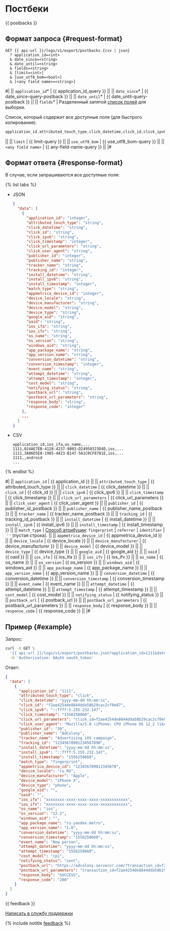 # Постбеки

{{ postbacks }}

## Формат запроса {#request-format}

```
GET {{ api-url }}/logs/v1/export/postbacks.{csv | json}
  ? application_id=<int>
  & date_since=<string>
  & date_until=<string>
  & fields=<string>
  & [limit=<int>]
  & [use_utf8_bom=<bool>]
  & [<any field name>=<string>]
```

#|
|| `application_id`* | {{ application_id_query }} ||
|| `date_since`* | {{ date_since-query-postback }} ||
|| `date_until`* | {{ date_until-query-postback }} ||
|| `fields`* | Разделенный запятой [список полей](../endpoints.md) для выборки.

Список, который содержит все доступные поля (для быстрого копирования):

```objectivec translate=no
application_id,attributed_touch_type,click_datetime,click_id,click_ipv6,click_timestamp,click_url_parameters,click_user_agent,publisher_id,publisher_name,tracker_name,tracking_id,install_datetime,install_ipv6,install_timestamp,match_type,appmetrica_device_id,device_locale,device_manufacturer,device_model,device_type,google_aid,oaid,ios_ifa,os_name,os_version,windows_aid,app_package_name,app_version_name,conversion_datetime,conversion_timestamp,event_name,attempt_datetime,attempt_timestamp,cost_model (postback_type),notifying_status,postback_url,postback_url_parameters,response_body,response_code
``` 
||
|| `limit` | {{ limit-query }} ||
|| `use_utf8_bom` | {{ use_utf8_bom-query }} ||
|| `<any field name>` | {{ any-field-name-query }} ||
|#

## Формат ответа {#response-format}

В случае, если запрашиваются все доступные поля:

{% list tabs %}

- JSON

  ```json translate=no
  {
    "data": [
      {
        "application_id": "integer",
        "attributed_touch_type": "string",
        "click_datetime": "string",
        "click_id": "string",
        "click_ipv6": "string",
        "click_timestamp": "integer",
        "click_url_parameters": "string",
        "click_user_agent": "string",
        "publisher_id": "integer",
        "publisher_name": "string",
        "tracker_name": "string",
        "tracking_id": "integer",
        "install_datetime": "string",
        "install_ipv6": "string",
        "install_timestamp": "integer",
        "match_type": "string",
        "appmetrica_device_id": "integer",
        "device_locale": "string",
        "device_manufacturer": "string",
        "device_model": "string",
        "device_type": "string",
        "google_aid": "string",
        "oaid": "string",
        "ios_ifa": "string",
        "ios_ifv": "string",
        "os_name": "string",
        "os_version": "string",
        "windows_aid": "string",
        "app_package_name": "string",
        "app_version_name": "string",
        "conversion_datetime": "string",
        "conversion_timestamp": "integer",
        "event_name": "string",
        "attempt_datetime": "string",
        "attempt_timestamp": "integer",
        "cost_model": "string",
        "notifying_status": "string",
        "postback_url": "string",
        "postback_url_parameters": "string",
        "response_body": "string",
        "response_code": "integer"
      },
      ...
    ]
  }
  ```
  
- CSV

  ```
  application_id,ios_ifa,os_name,...
  1111,024AE7EB-4128-4237-9803-D24950323D4D,ios,...
  1111,3A86D5E8-1985-4A23-B147-5A1C0CF8781E,ios,...
  1111,,android
  ...
  ```

{% endlist %}

#|
|| `application_id` | {{ application_id }} ||
|| `attributed_touch_type` | {{ attributed_touch_type }} ||
|| `click_datetime` | {{ click_datetime }} ||
|| `click_id` | {{ click_id }} ||
|| `click_ipv6` | {{ click_ipv6 }} ||
|| `click_timestamp` | {{ click_timestamp }} ||
|| `click_url_parameters` | {{ click_url_parameters }} ||
|| `click_user_agent` | {{ click_user_agent }} ||
|| `publisher_id` | {{ publisher_id_postback }} ||
|| `publisher_name` | {{ publisher_name_postback }} ||
|| `tracker_name` | {{ tracker_name_postback }} ||
|| `tracking_id` | {{ tracking_id_postback }} ||
|| `install_datetime` | {{ install_datetime }} ||
|| `install_ipv6` | {{ install_ipv6 }} ||
|| `install_timestamp` | {{ install_timestamp }} ||
|| `match_type` | [Способ атрибуции](../../../mobile-tracking/technology.md): `fingerprint` \| `referrer` \| `identifier` \| `''` (пустая строка). ||
|| `appmetrica_device_id` | {{ appmetrica_device_id }} ||
|| `device_locale` | {{ device_locale }} ||
|| `device_manufacturer` | {{ device_manufacturer }} ||
|| `device_model` | {{ device_model }} ||
|| `device_type` | {{ device_type }} ||
|| `google_aid` | {{ google_aid }} ||
|| `oaid` | {{ oaid }} ||
|| `ios_ifa` | {{ ios_ifa }} ||
|| `ios_ifv` | {{ ios_ifv }} ||
|| `os_name` | {{ os_name }} ||
|| `os_version` | {{ os_version }} ||
|| `windows_aid` | {{ windows_aid }} ||
|| `app_package_name` | {{ app_package_name }} ||
|| `app_version_name` | {{ app_version_name }} ||
|| `conversion_datetime` | {{ conversion_datetime }} ||
|| `conversion_timestamp` | {{ conversion_timestamp }} ||
|| `event_name` | {{ event_name }} ||
|| `attempt_datetime` | {{ attempt_datetime }} ||
|| `attempt_timestamp` | {{ attempt_timestamp }} ||
|| `cost_model` | {{ cost_model }} ||
|| `notifying_status` | {{ notifying_status }} ||
|| `postback_url` | {{ postback_url }} ||
|| `postback_url_parameters` | {{ postback_url_parameters }} ||
|| `response_body` | {{ response_body }} ||
|| `response_code` | {{ response_code }} ||
|#

## Пример {#example}

Запрос:

```bash translate=no
curl -X GET \
  '{{ api-url }}/logs/v1/export/postbacks.json?application_id=1111&date_since=2018-10-10&date_until=2018-10-11&fields=application_id,attributed_touch_type,click_datetime,click_id,click_ipv6,click_timestamp,click_url_parameters,click_user_agent,publisher_id,publisher_name,tracker_name,tracking_id,install_datetime,install_ipv6,install_timestamp,match_type,appmetrica_device_id,device_locale,device_manufacturer,device_model,device_type,google_aid,oaid,ios_ifa,ios_ifv,os_name,os_version,windows_aid,app_package_name,app_version_name,conversion_datetime,conversion_timestamp,event_name,attempt_datetime,attempt_timestamp,cost_model,notifying_status,postback_url,postback_url_parameters,response_body,response_code' \
  -H 'Authorization: OAuth oauth_token'
```

Ответ:

```json translate=no
{
  "data": [
    {
      "application_id": "1111",
      "attributed_touch_type": "click",
      "click_datetime": "yyyy-mm-dd hh:mm:ss",
      "click_id": "f2ae4254de8844dda58b29cac2cf0e87",
      "click_ipv6": "::ffff:5.255.232.147",
      "click_timestamp": "1556258660",
      "click_url_parameters": "click_id=f2ae4254de8844dda58b29cac2cf0e87&c=1234&google_aid=&google_aid_sha1=&google_aid_md5=&ios_ifa=&ios_ifa_sha1=&ios_ifa_md5&click_timestamp=1554824136&afpub_id=&site_id=&creative_id=&goal_id1=&goal_id2 ",
      "click_user_agent": "Mozilla/5.0 (iPhone; CPU iPhone OS 12_2 like Mac OS X) AppleWebKit/605.1.15 (KHTML, like Gecko) Version/12.1 Mobile/15E148 Safari/604.1",
      "publisher_id": "39",
      "publisher_name": "AdColony",
      "tracker_name": "Advertising iOS campaign",
      "tracking_id": "12345678901234567890",
      "install_datetime": "yyyy-mm-dd hh:mm:ss",
      "install_ipv6": "::ffff:5.255.232.147",
      "install_timestamp": "1556258660",
      "match_type": "fingerprint",
      "appmetrica_device_id": "123456789012345678",
      "device_locale": "ru_RU",
      "device_manufacturer": "Apple",
      "device_model": "iPhone X",
      "device_type": "phone",
      "google_aid": "",
      "oaid": "",
      "ios_ifa": "xxxxxxxx-xxxx-xxxx-xxxx-xxxxxxxxxxxx",
      "ios_ifv": "xxxxxxxx-xxxx-xxxx-xxxx-xxxxxxxxxxxx",
      "os_name": "ios",
      "os_version": "12.2",
      "windows_aid": "",
      "app_package_name": "ru.yandex.metro",
      "app_version_name": "1.0",
      "conversion_datetime": "yyyy-mm-dd hh:mm:ss",
      "conversion_timestamp": "1556258660",
      "event_name": "New person",
      "attempt_datetime": "yyyy-mm-dd hh:mm:ss",
      "attempt_timestamp": "1556258660",
      "cost_model": "cpi",
      "notifying_status": "sent",
      "postback_url": "https://adcolony.servecvr.com/?transaction_id=f2ae4254de8844dda58b29cac2cf0e87",
      "postback_url_parameters": "transaction_id=f2ae4254de8844dda58b29cac2cf0e87",
      "response_body": "SUCCESS",
      "response_code": "200"
    }
  ]
}
```

{{ feedback }}

<a href="../../../troubleshooting/feedback-new.html">
  <span class="button">Написать в службу поддержки</span>
</a>

{% include notitle [feedback](../../../_includes/feedback-button.md) %}

